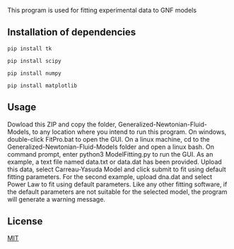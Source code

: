 This program is used for fitting experimental data to GNF models

## Installation of dependencies

`pip install tk`

`pip install scipy`

`pip install numpy`

`pip install matplotlib`

## Usage
Dowload this ZIP and copy the folder, Generalized-Newtonian-Fluid-Models, to any location where you intend to run this program. On windows, double-click FitPro.bat to open the GUI.
On a linux machine, cd to the Generalized-Newtonian-Fluid-Models folder and open a linux bash. On command prompt, enter python3  ModelFitting.py to run the GUI.
As an example, a text file named data.txt or data.dat has been provided. Upload this data, select Carreau-Yasuda Model and click submit to fit using default fitting parameters.
For the second example, upload dna.dat and select Power Law to fit using default parameters. Like any other fitting software, if the default parameters are not suitable for the selected model, the program will generate a warning message.


## License
[MIT](https://choosealicense.com/licenses/mit/)

